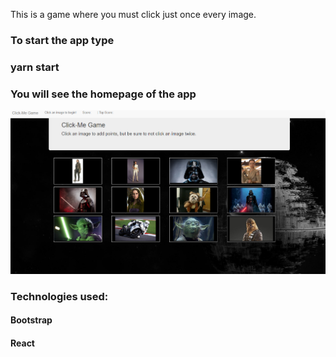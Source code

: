 This is a game where you must click just once every image.

### To start the app type 
### yarn start

### You will see the homepage of the app


![picture](src/assets/images/Home-Page.PNG)

### Technologies used:
#### Bootstrap
#### React

